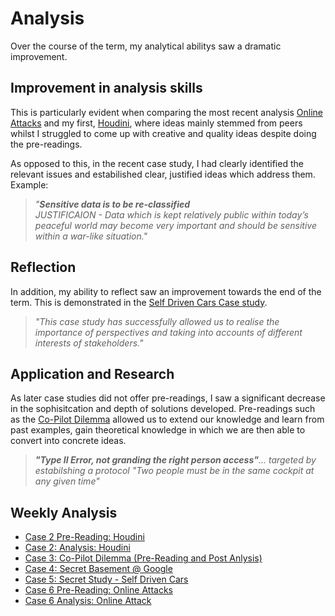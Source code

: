# Analysis 

Over the course of the term, my analytical abilitys saw a dramatic improvement. 

## Improvement in analysis skills
This is particularly evident when comparing the most recent analysis [Online Attacks](https://jennax-seceng.tumblr.com/post/186183989871/case-study-wk06)  and my first,  [Houdini](https://jennax-seceng.tumblr.com/post/185632647666/harrys-big-brain), where ideas mainly stemmed from peers whilst I struggled to come up with creative and quality ideas despite doing the pre-readings. 

As opposed to this, in the recent case study, I had clearly identified the relevant issues and estabilished clear, justified ideas which address them. Example: 

> _"**Sensitive data is to be re-classified**  
JUSTIFICAION - Data which is kept relatively public within today’s peaceful world may become very important and should be sensitive within a war-like situation."_

## Reflection
In addition, my ability to reflect saw an improvement towards the end of the term. This is demonstrated in the [Self Driven Cars Case study](https://jennax-seceng.tumblr.com/post/186183989871/case-study-wk06).  

> _"This case study has successfully allowed us to realise the importance of perspectives and taking into accounts of different interests of stakeholders."_

## Application and Research 
As later case studies did not offer pre-readings, I saw a significant decrease in the sophisitcation and depth of solutions developed. Pre-readings such as the [Co-Pilot Dilemma]((https://jennax-seceng.tumblr.com/post/185703542211/wk03-co-pilots-be-salty)) allowed us to extend our knowledge and learn from past examples, gain theoretical knowledge in which we are then able to convert into concrete ideas. 

> _**"Type II Error, not granding the right person access"**... targeted by estabilshing a protocol "Two people must be in the same cockpit at any given time"_

## Weekly Analysis 
* [Case 2 Pre-Reading: Houdini](https://jennax-seceng.tumblr.com/post/185533399151/case-study-2-harry-houdini)
* [Case 2: Analysis: Houdini](https://jennax-seceng.tumblr.com/post/185632647666/harrys-big-brain)
* [Case 3: Co-Pilot Dilemma (Pre-Reading and Post Anlysis)](https://jennax-seceng.tumblr.com/post/185703542211/wk03-co-pilots-be-salty)
* [Case 4: Secret Basement @ Google](https://jennax-seceng.tumblr.com/post/185997640181/secret-case-study-wk04)
* [Case 5: Secret Study - Self Driven Cars](https://jennax-seceng.tumblr.com/post/186171081727/week-5-secret-case-study)
* [Case 6 Pre-Reading: Online Attacks](https://jennax-seceng.tumblr.com/post/186183555756/wk6-case-study-preparation)
* [Case 6 Analysis: Online Attack](https://jennax-seceng.tumblr.com/post/186183989871/case-study-wk06)
